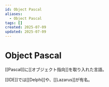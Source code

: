 ```yaml
---
id: Object Pascal
aliases:
  - Object Pascal
tags: []
created: 2025-07-09
updated: 2025-07-09
---
```


# Object Pascal
[[Pascal]]に[[オブジェクト指向]]を取り入れた言語。

[[IDE]]では[[Delphi]]や、[[Lazarus]]が有名。

